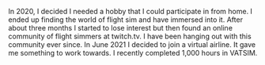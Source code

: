 In 2020, I decided I needed a hobby that I could participate in from home. I ended up finding the world of flight sim and have immersed into it. After about three months I started to lose interest but then found an online community of flight simmers at twitch.tv. I have been hanging out with this community ever since. In June 2021 I decided to join a virtual airline. It gave me something to work towards. I recently completed 1,000 hours in VATSIM.
